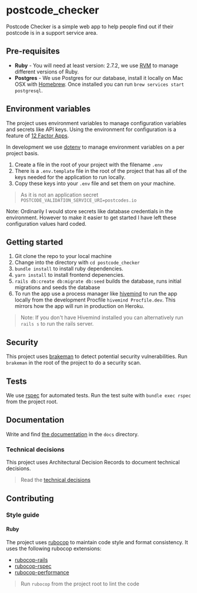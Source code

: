 # postcode_checker

Postcode Checker is a simple web app to help people find out if their postcode is in a support service area.

## Pre-requisites

- **Ruby** - You will need at least version: 2.7.2, we use [RVM](https://rvm.io/) to manage different versions of Ruby.
- **Postgres** - We use Postgres for our database, install it locally on Mac OSX with [Homebrew](https://brew.sh/). Once installed you can run `brew services start postgresql`.

## Environment variables

The project uses environment variables to manage configuration variables and secrets like API keys.
Using the environment for configuration is a feature of [12 Factor Apps](https://12factor.net/).

In development we use [dotenv](https://github.com/bkeepers/dotenv) to manage environment variables on a per project basis.

1. Create a file in the root of your project with the filename `.env`
2. There is a `.env.template` file in the root of the project that has all of the keys needed for the application to run locally.
3. Copy these keys into your `.env` file and set them on your machine.

> As it is not an application secret `POSTCODE_VALIDATION_SERVICE_URI=postcodes.io`

Note: Ordinarily I would store secrets like database credentials in the environment. However to make it easier to get started I have left these configuration values hard coded.

## Getting started

1. Git clone the repo to your local machine
2. Change into the directory with `cd postcode_checker`
3. `bundle install` to install ruby dependencies.
4. `yarn install` to install frontend depenencies.
5. `rails db:create db:migrate db:seed` builds the database, runs initial migrations and seeds the database
6. To run the app use a process manager like [hivemind](https://github.com/DarthSim/hivemind) to run the app locally from the development Procfile `hivemind Procfile.dev`. This mirrors how the app will run in production on Heroku.

> Note: If you don't have Hivemind installed you can alternatively run `rails s` to run the rails server.

## Security

This project uses [brakeman](https://github.com/presidentbeef/brakeman) to detect potential security vulnerabilities. Run `brakeman` in the root of the project to do a security scan.

## Tests

We use [rspec](https://github.com/rspec/rspec-rails) for automated tests. Run the test suite with `bundle exec rspec` from the project root.

## Documentation

Write and find [the documentation](docs/index.md) in the `docs` directory.

### Technical decisions

This project uses Architectural Decision Records to document technical decisions.

> Read the [technical decisions](docs/technical_decisions/README.md)

## Contributing

### Style guide

#### Ruby

The project uses [rubocop](https://github.com/rubocop-hq/rubocop) to maintain code style and format consistency. It uses the following rubocop extensions:

- [rubocop-rails](https://github.com/rubocop-hq/rubocop-rails)
- [rubocop-rspec](https://github.com/rubocop-hq/rubocop-rspec)
- [rubocop-performance](https://github.com/rubocop-hq/rubocop-performance)

> Run `rubocop` from the project root to lint the code
